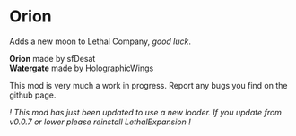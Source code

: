 # Orion
Adds a new moon to Lethal Company, _good luck_.

**Orion** made by sfDesat  
**Watergate** made by HolographicWings

This mod is very much a work in progress. Report any bugs you find on the github page.

_! This mod has just been updated to use a new loader. If you update from v0.0.7 or lower please reinstall LethalExpansion !_
